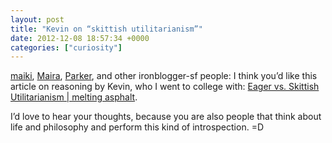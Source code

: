 ```yaml
---
layout: post
title: "Kevin on “skittish utilitarianism”"
date: 2012-12-08 18:57:34 +0000
categories: ["curiosity"]
---
```


[maiki](http://interi.org), [Maira](http://mairasutton.net), [Parker](http://parkerhiggins.net), and other ironblogger-sf people: I think you’d like this article on reasoning by Kevin, who I went to college with: [Eager vs. Skittish Utilitarianism | melting asphalt](http://www.meltingasphalt.com/eager-vs-skittish-utilitarianism/).

I’d love to hear your thoughts, because you are also people that think about life and philosophy and perform this kind of introspection. =D